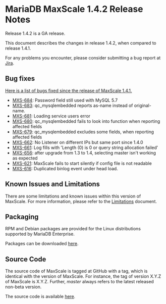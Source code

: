 
# MariaDB MaxScale 1.4.2 Release Notes

Release 1.4.2 is a GA release.

This document describes the changes in release 1.4.2, when compared to
release 1.4.1.

For any problems you encounter, please consider submitting a bug
report at [Jira](https://jira.mariadb.org).

## Bug fixes

[Here is a list of bugs fixed since the release of MaxScale 1.4.1.](https://jira.mariadb.org/browse/MXS-683?jql=project%20%3D%20MXS%20AND%20issuetype%20%3D%20Bug%20AND%20resolution%20in%20(Fixed%2C%20Done)%20AND%20fixVersion%20%3D%201.4.2)

 * [MXS-684](https://jira.mariadb.org/browse/MXS-684): Password field still used with MySQL 5.7
 * [MXS-683](https://jira.mariadb.org/browse/MXS-683): qc_mysqlembedded reports as-name instead of original-name.
 * [MXS-681](https://jira.mariadb.org/browse/MXS-681): Loading service users error
 * [MXS-680](https://jira.mariadb.org/browse/MXS-680): qc_mysqlembedded fails to look into function when reporting affected fields
 * [MXS-679](https://jira.mariadb.org/browse/MXS-679): qc_mysqlembedded excludes some fields, when reporting affected fields
 * [MXS-662](https://jira.mariadb.org/browse/MXS-662): No Listener on different IPs but same port since 1.4.0
 * [MXS-661](https://jira.mariadb.org/browse/MXS-661): Log fills with 'Length (0) is 0 or query string allocation failed'
 * [MXS-656](https://jira.mariadb.org/browse/MXS-656): after upgrade from 1.3 to 1.4, selecting master isn't working as expected
 * [MXS-621](https://jira.mariadb.org/browse/MXS-621): MaxScale fails to start silently if config file is not readable
 * [MXS-616](https://jira.mariadb.org/browse/MXS-616): Duplicated binlog event under head load.

## Known Issues and Limitations

There are some limitations and known issues within this version of MaxScale.
For more information, please refer to the [Limitations](../About/Limitations.md) document.

## Packaging

RPM and Debian packages are provided for the Linux distributions supported
by MariaDB Enterprise.

Packages can be downloaded [here](https://mariadb.com/resources/downloads).

## Source Code

The source code of MaxScale is tagged at GitHub with a tag, which is identical
with the version of MaxScale. For instance, the tag of version X.Y.Z of MaxScale
is X.Y.Z. Further, *master* always refers to the latest released non-beta version.

The source code is available [here](https://github.com/mariadb-corporation/MaxScale).
